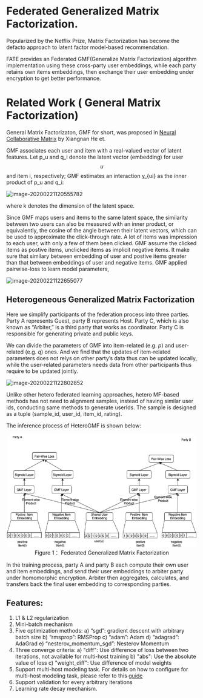 # Federated Generalized Matrix Factorization.

Popularized by the Netflix Prize, Matrix Factorization has become the defacto approach to latent factor model-based recommendation.

FATE provides an Federated GMF(Generalize Matrix Factorization) algorithm implementation using these cross-party user embeddings, while each party retains own items embeddings, then exchange their user embedding under encryption to get better performance.

# Related Work ( General Matrix Factorization)

General Matrix Factorizaton, GMF for short,  was proposed in [Neural Collaborative Matrix](http://dx.doi.org/10.1145/3038912.3052569) by Xiangnan He et. 

GMF associates each user and item with a real-valued vector of latent features. Let p_u and q_i denote the latent vector (embedding) for user $$u$$ and item i, respectively; GMF estimates an interaction y_{ui} as the inner product of p_u and q_i:

![image-20200221120555782](../images/GMF_loss.png)

where k denotes the dimension of the latent space. 

Since GMF maps users and items to the same latent space, the similarity between two users can also be measured with an inner product, or equivalently, the cosine of the angle between their latent vectors, which can be used to approximate the click-through rate.  A lot of items was impression to each user, with only a few of them been clicked. GMF assume the clicked items as postive items, unclicked items as implicit negative items. It make sure that similary between embedding of user and postive items greater than that between embeddings of user and negative items. GMF applied pairwise-loss to learn model parameters, 

![image-20200221122655077](../images/GMF_pairwise_loss.png)


## Heterogeneous Generalized Matrix Factorization

Here we simplify participants of the federation process into three parties. Party A represents Guest, party B represents Host. Party C, which is also known as “Arbiter,” is a third party that works as coordinator. Party C is responsible for generating private and public keys.

We can divide the parameters of GMF into item-related (e.g. $p$) and user-related (e.g. $q$) ones. And we find that the updates of item-related parameters does not relys on other party’s data thus can be updated locally, while the user-related parameters needs data from other participants thus require to be updated jointly.

![image-20200221122802852](../images/FedGMF_desc.png)

Unlike other hetero federated learning approaches, hetero MF-based methods has not need to alignment samples, instead of having similar user ids, conducting same methods to generate userIds. The sample is designed as a tuple (sample_id, user_id, item_id, rating).

The inference process of HeteroGMF is shown below:

<div style="text-align:center", align=center>
<img src="../images/FedGMF.png" alt="samples" width="500" height="300" /><br/>
Figure 1： Federated Generalized Matrix Factorization</div>





In the training process, party A and party B each compute their own user and item embeddings, and send their user embeddings to arbiter party under homomorphic encryption. Arbiter then aggregates, calculates, and transfers back the final user embedding to corresponding parties. 

## Features:
1. L1 & L2 regularization
2. Mini-batch mechanism
3. Five optimization methods:
    a) “sgd”: gradient descent with arbitrary batch size
    b) “rmsprop”: RMSProp
    c) “adam”: Adam
    d) “adagrad”: AdaGrad
    e) “nesterov_momentum_sgd”: Nesterov Momentum
4. Three converge criteria:
 a) "diff": Use difference of loss between two iterations, not available for multi-host training
 b) "abs": Use the absolute value of loss
 c) "weight_diff": Use difference of model weights
5. Support multi-host modeling task. For details on how to configure for multi-host modeling task, please refer to this [guide](../../../doc/dsl_conf_setting_guide.md)
6. Support validation for every arbitrary iterations
7. Learning rate decay mechanism.